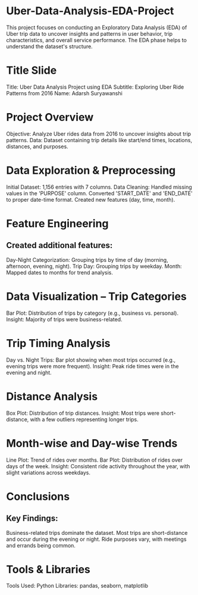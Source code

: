 # Uber-Data-Analysis-EDA-Project
This project focuses on conducting an Exploratory Data Analysis (EDA) of Uber trip data to uncover insights and patterns in user behavior, trip characteristics, and overall service performance. The EDA phase helps to understand the dataset's structure.

#  Title Slide
Title: Uber Data Analysis Project using EDA
Subtitle: Exploring Uber Ride Patterns from 2016
Name: Adarsh Suryawanshi

# Project Overview
Objective: Analyze Uber rides data from 2016 to uncover insights about trip patterns.
Data: Dataset containing trip details like start/end times, locations, distances, and purposes.

# Data Exploration & Preprocessing
Initial Dataset: 1,156 entries with 7 columns.
Data Cleaning:
Handled missing values in the 'PURPOSE' column.
Converted 'START_DATE' and 'END_DATE' to proper date-time format.
Created new features (day, time, month).

# Feature Engineering
## Created additional features:
Day-Night Categorization: Grouping trips by time of day (morning, afternoon, evening, night).
Trip Day: Grouping trips by weekday.
Month: Mapped dates to months for trend analysis.

# Data Visualization – Trip Categories
Bar Plot: Distribution of trips by category (e.g., business vs. personal).
Insight: Majority of trips were business-related.

#  Trip Timing Analysis
Day vs. Night Trips: Bar plot showing when most trips occurred (e.g., evening trips were more frequent).
Insight: Peak ride times were in the evening and night.

# Distance Analysis
Box Plot: Distribution of trip distances.
Insight: Most trips were short-distance, with a few outliers representing longer trips.

# Month-wise and Day-wise Trends
Line Plot: Trend of rides over months.
Bar Plot: Distribution of rides over days of the week.
Insight: Consistent ride activity throughout the year, with slight variations across weekdays.

# Conclusions
## Key Findings:
Business-related trips dominate the dataset.
Most trips are short-distance and occur during the evening or night.
Ride purposes vary, with meetings and errands being common.

# Tools & Libraries
Tools Used: Python
Libraries: pandas, seaborn, matplotlib
